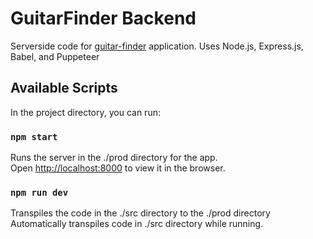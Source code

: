 # GuitarFinder Backend
Serverside code for [guitar-finder](https://guitar-finder.net) application.
Uses Node.js, Express.js, Babel, and Puppeteer

## Available Scripts

In the project directory, you can run:

### `npm start`

Runs the server in the ./prod directory for the app.<br />
Open [http://localhost:8000](http://localhost:8000) to view it in the browser.

### `npm run dev`

Transpiles the code in the ./src directory to the ./prod directory<br />
Automatically transpiles code in ./src directory while running.

